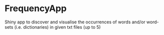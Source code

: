 # FrequencyApp
Shiny app to discover and visualise the occurrences of words and/or word-sets (i.e. dictionaries) in given txt files (up to 5)
